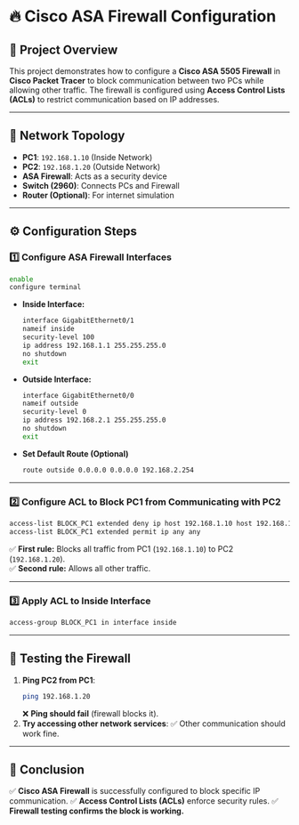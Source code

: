 # 🔥 Cisco ASA Firewall Configuration

## 📌 Project Overview
This project demonstrates how to configure a **Cisco ASA 5505 Firewall** in **Cisco Packet Tracer** to block communication between two PCs while allowing other traffic. The firewall is configured using **Access Control Lists (ACLs)** to restrict communication based on IP addresses.

---

## 📁 Network Topology
- **PC1**: `192.168.1.10` (Inside Network)
- **PC2**: `192.168.1.20` (Outside Network)
- **ASA Firewall**: Acts as a security device
- **Switch (2960)**: Connects PCs and Firewall
- **Router (Optional)**: For internet simulation

---

## ⚙️ Configuration Steps

### **1️⃣ Configure ASA Firewall Interfaces**
```bash
enable
configure terminal
```
- **Inside Interface:**
  ```bash
  interface GigabitEthernet0/1
  nameif inside
  security-level 100
  ip address 192.168.1.1 255.255.255.0
  no shutdown
  exit
  ```
- **Outside Interface:**
  ```bash
  interface GigabitEthernet0/0
  nameif outside
  security-level 0
  ip address 192.168.2.1 255.255.255.0
  no shutdown
  exit
  ```
- **Set Default Route (Optional)**
  ```bash
  route outside 0.0.0.0 0.0.0.0 192.168.2.254
  ```

---

### **2️⃣ Configure ACL to Block PC1 from Communicating with PC2**
```bash
access-list BLOCK_PC1 extended deny ip host 192.168.1.10 host 192.168.1.20
access-list BLOCK_PC1 extended permit ip any any
```
✅ **First rule:** Blocks all traffic from PC1 (`192.168.1.10`) to PC2 (`192.168.1.20`).  
✅ **Second rule:** Allows all other traffic.

---

### **3️⃣ Apply ACL to Inside Interface**
```bash
access-group BLOCK_PC1 in interface inside
```

---

## 🎯 Testing the Firewall
1. **Ping PC2 from PC1**:
   ```bash
   ping 192.168.1.20
   ```
   ❌ **Ping should fail** (firewall blocks it).
2. **Try accessing other network services**:
   ✅ Other communication should work fine.

---

## 📌 Conclusion
✅ **Cisco ASA Firewall** is successfully configured to block specific IP communication.
✅ **Access Control Lists (ACLs)** enforce security rules.
✅ **Firewall testing confirms the block is working.**



